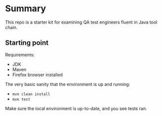 # Summary

This repo is a starter kit for examining QA test engineers fluent in Java tool chain.

## Starting point

Requirements:
- JDK
- Maven
- Firefox browser installed

The very basic sanity that the environment is up and running:
- `mvn clean install`
- `mvn test`

Make sure the local environment is up-to-date, and you see tests ran.
